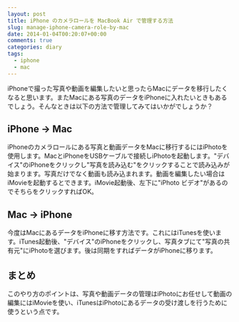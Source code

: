 ```yaml
---
layout: post
title: iPhone のカメラロールを MacBook Air で管理する方法
slug: manage-iphone-camera-role-by-mac
date: 2014-01-04T00:20:07+00:00
comments: true
categories: diary
tags:
  - iphone
  - mac
---
```


iPhoneで撮った写真や動画を編集したいと思ったらMacにデータを移行したくなると思います。またMacにある写真のデータをiPhoneに入れたいときもあるでしょう。そんなときは以下の方法で管理してみてはいかがでしょうか？

## iPhone → Mac
iPhoneのカメラロールにある写真と動画データをMacに移行するにはiPhotoを使用します。MacとiPhoneをUSBケーブルで接続しiPhotoを起動します。"デバイス"のiPhoneをクリックし"写真を読み込む"をクリックすることで読み込みが始まります。写真だけでなく動画も読み込まれます。動画を編集したい場合はiMovieを起動するとできます。iMovie起動後、左下に"iPhoto ビデオ"があるのでそちらをクリックすればOK。

## Mac → iPhone
今度はMacにあるデータをiPhoneに移す方法です。これにはiTunesを使います。iTunes起動後、"デバイス"のiPhoneをクリックし、写真タブにて"写真の共有元"にiPhotoを選びます。後は同期をすればデータがiPhoneに移ります。

## まとめ
このやり方のポイントは、写真や動画データの管理はiPhotoにお任せして動画の編集にはiMovieを使い、iTunesはiPhotoにあるデータの受け渡しを行うために使うという点です。
